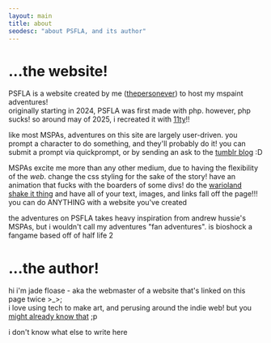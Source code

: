 ```yaml
--- 
layout: main
title: about
seodesc: "about PSFLA, and its author"
---
```


# ...the website!

PSFLA is a website created by me (<a href=https://thepersonever.net/ target=_blank>thepersonever</a>) to host my mspaint adventures! \
originally starting in 2024, PSFLA was first made with php. however, php sucks! so around may of 2025, i recreated it with <a href=https://www.11ty.dev/ target=_blank>11ty</a>!!

like most MSPAs, adventures on this site are largely user-driven. you prompt a character to do something, and they'll probably do it! you can submit a prompt via quickprompt, or by sending an ask to the <a href=https://www.tumblr.com/psfla target=_blank>tumblr blog</a> :D 

MSPAs excite me more than any other medium, due to having the flexibility of the *web*. change the css styling for the sake of the story! have an animation that fucks with the boarders of some divs! do the <a href="https://www.youtube.com/watch?v=BhOEs43FN-s" target=_blank>warioland shake it thing</a> and have all of your text, images, and links fall off the page!!! you can do ANYTHING with a website you've created

the adventures on PSFLA takes heavy inspiration from andrew hussie's MSPAs, but i wouldn't call my adventures "fan adventures".  is bioshock a fangame based off of half life 2

# ...the author!

hi i'm jade floase - aka the webmaster of a website that's linked on this page twice >_>; \
i love using tech to make art, and perusing around the indie web! but you <a href=https://thepersonever.net/abtme target=_blank>might already know that</a> ;p

i don't know what else to write here


